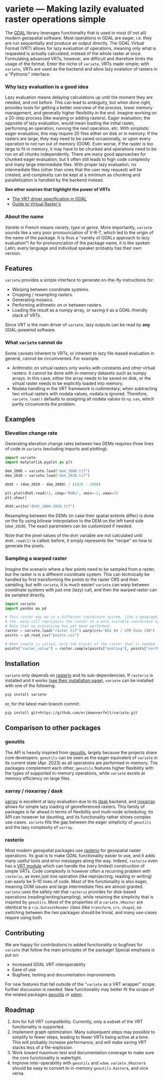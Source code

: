 # variete — Making lazily evaluated raster operations simple
The [GDAL](https://gdal.org) library leverages functionality that is used in most (if not all) modern geospatial software.
Most operations in GDAL are eager, i.e. they are run sequentially and produce an output directly.
The GDAL Virtual Format (VRT) allows for lazy evaluation of operations, meaning only what is requested is actually calculated, instead of the whole raster at once.
Formulating advanced VRTs, however, are difficult and therefore limits the usage of the format.
Enter the niche of `variete`, VRTs made simple; with `variete`, VRTs are used as the backend and allow lazy evalation of rasters in a "Pythonic" interface.

### Why lazy evaluation is a good idea
Lazy evaluation means delaying calculations up until the moment they are needed, and not before.
This can lead to ambiguity, but when done right, provides tools for getting a better overview of the process, lower memory management, and generally higher flexibility in the end.
Imagine working on a 20-step process (like warping or adding rasters).
Eager evaluation; the opposite of lazy evaluation, would mean loading the initial raster, performing an operation, running the next operation, etc.
With simplistic eager evaluation, this may require 20 files either on disk or in memory.
If the rasters are large, they may need to be saved occasionally, or upon every operation to not run out of memory (OOM).
Even worse, if the raster is too large to fit in memory, it may have to be chunked and operations need to be run on all chunks independently.
There are many good approaches for chunked eager evaluation, but it often still leads to high code complexity and many large intermediate files.
With proper lazy evaluation, no intermediate files (other than ones that the user may request) will be created, and complexity can be kept at a minimum as chunking and parallelization is handled by the backend instead.


**See other sources that highlight the power of VRTs**

- [The VRT driver specification in GDAL](https://gdal.org/drivers/raster/vrt.html)
- [Guide to Virtual Raster's](https://arcg.is/0HqOeu)


### About the name
*Variété* in French means *variety*, *type* or *genre*.
More importantly, `variete` sounds like a very poor pronounciation of V-R-T, which led to the origin of the name of the package.
It is thus a "variety of GDALs approach to lazy evaluation"!
As for pronounciation of the package name, it is like spoken Latin; every language and individual speaker probably has their own version.


## Features
`variete` provides a simple interface to generate on-the-fly instructions for:

- Warping between coordinate systems.
- Cropping / resampling rasters.
- Generating mosaics.
- Performing arithmetic on or between rasters.
- Loading the result as a numpy array, or saving it as a GDAL-friendly stack of VRTs.

Since VRT is the main driver of `variete`, lazy outputs can be read by **any** GDAL-powered software.

### What `variete` **cannot** do
Some caveats inherent to VRTs, or inherent to lazy file-based evaluation in general, cannot be circumvented.
For example:

  - Arithmetic on virtual rasters only works with constants and other virtual rasters. It cannot be done with in-memory datasets such as numpy arrays. In this case, either the array needs to be saved on disk, or the virtual raster needs to be explicitly loaded into memory.
  - Nodata handling in the VRT framework is rudimentary; when subtracting two virtual rasters with nodata values, nodata is ignored. Therefore, `variete.load()` defaults to assigning all nodata values to `np.nan`, which partly circumvents the problem.

## Examples

### Elevation change rate
Generating elevation change rates between two DEMs requires three lines of code in `variete` (excluding imports and plotting):
```python
import variete
import matplotlib.pyplot as plt

dem_2000 = variete.load("dem_2000.tif")
dem_2020 = variete.load("dem_2020.tif")

dhdt = (dem_2020 - dem_2000) / (2020 - 2000)

plt.plot(dhdt.read(1), cmap="RdBu", vmin=-2, vmax=2)
plt.show()

dhdt.write("dhdt_2000-2020.tif")
```

Resampling between the DEMs (in case their spatial extents differ) is done on the fly using bilinear interpolation to the DEM on the left hand side (`dem_2020`).
The exact parameters can be customized if needed.

Note that the pixel values of the `dhdt` variable are not calculated until `dhdt.read(1)` is called; before, it simply represents the "recipe" on how to generate the pixels.

### Sampling a warped raster
Imagine the scenario where a few points need to be sampled from a raster, but the raster is in a different coordinate system.
This can technically be handled by first transforming the points to the raster CRS and then sampling, but with `variete`, it is much easier!
`variete` can warp between coordinate systems with just one (lazy) call, and then the warped raster can be sampled directly.

```python
import variete
import pandas as pd

# This raster may be in a different coordinate system, like a geographic WGS84.
# the .warp call reprojects the raster to a more suitable coordinate system in this case.
# Note that no processing has yet been performed
raster = variete.load("raster.tif").warp(crs="WGS 84 / UTM Zone 33N")
points = pd.read_csv("points.csv")

# When sample is called, only the blocks of the raster that is needed for reprojection is loaded, then reprojected, then sampled from.
points["raster_value"] = raster.sample(points["easting"], points["northing"])
```

## Installation
`variete` only depends on [rasterio](https://github.com/rasterio/rasterio) and its sub-dependencies.
If `rasterio` is installed and it works [(see their installation page)](https://rasterio.readthedocs.io/en/stable/installation.html), `variete` can be installed with one of the following:

```bash
pip install variete
```

or, for the latest main branch commit:

```bash
pip install git+https://github.com/erikmannerfelt/variete.git
```

## Comparison to other packages
### geoutils
The API is heavily inspired from [geoutils](https://github.com/GlacioHack/geoutils), largely because the projects share core developers.
`geoutils` can be seen as the eager equivalent of `variete` in its current state (Apr. 2023) as all operations are performed in-memory.
The packages complement each other; `geoutils` features higher flexibility with the types of supported in-memory operations, while `variete` excels at memory efficiency on large files.

### xarray / rioxarray / dask
[xarray](https://github.com/pydata/xarray) is excellent at lazy evaluation due to its [dask](https://github.com/dask/dask) backend, and [rioxarray](https://github.com/corteva/rioxarray) allows for simple lazy loading of georeferenced rasters.
This family of packages is far ahead in terms of flexibility and multi-node scheduling.
Its API can however be daunting, and its functionality rather shines complex use-cases.
`variete` fills the gap between the eager simplicity of `geoutils` and the lazy complexity of `xarray`.

### rasterio
Most modern geospatial packages use [rasterio](https://github.com/rasterio/rasterio) for geospatial raster operations.
Its goal is to make GDAL functionality easier to use, and it adds many useful tools and error messages along the way.
Indeed, `rasterio` even has a [VRT module](https://rasterio.readthedocs.io/en/latest/api/rasterio.vrt.html) which can handle the (very limited) construction of simple VRTs.
Code complexity is however often a recurring problem with `rasterio`, as even just one operation (like reprojecting, reading or writing) can easily be 5–10 lines of code.
Most of the functionality is also eager, meaning OOM issues and large intermediate files are almost granted.
`variete` uses the safety net that `rasterio` provides for disk-based operations (reading/writing/sampling), while retaining the simplicity that is inspired by `geoutils`.
Most of the properties of a `variete.VRaster` are identical to a `rio.DatasetReader` class (like `transform`, `crs`, `shape`), so switching between the two packages should be trivial, and many use-cases require using both.

## Contributing
We are happy for contributions to added functionality or bugfixes for `variete` that follow the main principles of the package!
Special emphasis is put on:

- Increased GDAL VRT interoperability
- Ease of use
- Bugfixes, testing and documentation improvements

For new features that fall outside of the "`variete` as a VRT wrapper" scope, further discussion is needed.
New functionality may better fit the scope of the related packages [geoutils](https://github.com/GlacioHack/geoutils) or [xdem](https://github.com/GlacioHack/xdem).

## Roadmap
1. Aim for full VRT compatibility. Currently, only a subset of the VRT functionality is supported.
2. Implement graph optimization. Many subsequent steps may possible to simplify to fewer steps, leading to fewer VRTs being active at a time. This will probably increase performance, and will make saving VRT stacks less of a file-explosion.
3. Work toward maximum test and documentation coverage to make sure the core functionality is watertight.
4. Improve inter-operability with `geoutils` and `xdem`. `variete.VRaster`s should be easy to convert to in-memory `geoutils.Raster`s, and vice versa.
